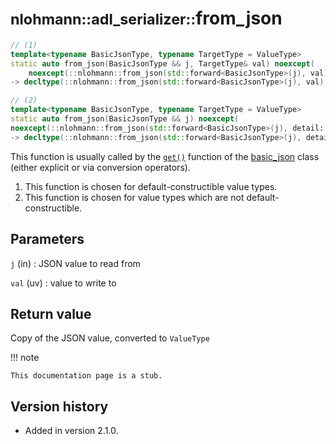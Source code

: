 # <small>nlohmann::adl_serializer::</small>from_json

```cpp
// (1)
template<typename BasicJsonType, typename TargetType = ValueType>
static auto from_json(BasicJsonType && j, TargetType& val) noexcept(
    noexcept(::nlohmann::from_json(std::forward<BasicJsonType>(j), val)))
-> decltype(::nlohmann::from_json(std::forward<BasicJsonType>(j), val), void())

// (2)
template<typename BasicJsonType, typename TargetType = ValueType>
static auto from_json(BasicJsonType && j) noexcept(
noexcept(::nlohmann::from_json(std::forward<BasicJsonType>(j), detail::identity_tag<TargetType> {})))
-> decltype(::nlohmann::from_json(std::forward<BasicJsonType>(j), detail::identity_tag<TargetType> {}))
```

This function is usually called by the [`get()`](../basic_json/get.md) function of the
[basic_json](../basic_json) class (either explicit or via conversion operators).

1. This function is chosen for default-constructible value types.
2. This function is chosen for value types which are not default-constructible.

## Parameters

`j` (in)
:   JSON value to read from

`val` (uv)
:   value to write to

## Return value

Copy of the JSON value, converted to `ValueType`

!!! note

    This documentation page is a stub.

## Version history

- Added in version 2.1.0.
